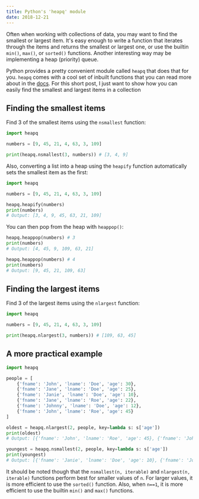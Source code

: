 ```yaml
---
title: Python's 'heapq' module
date: 2018-12-21
---
```


Often when working with collections of data, you may want to find the smallest or largest item. It's easy enough to write a function
that iterates through the items and returns the smallest or largest one, or use the builtin `min()`, `max()`, or `sorted()` functions.
Another interesting way may be implementing a heap (priority) queue.

Python provides a pretty convenient module called `heapq` that does that for you. `heapq` comes with a cool set of inbuilt functions that you can read
more about in the [docs](https://docs.python.org/3.0/library/heapq.html). For this short post, I just want to show how you can easily find the smallest
and largest items in a collection

## Finding the smallest items

Find 3 of the smallest items using the `nsmallest` function:

```python
import heapq

numbers = [9, 45, 21, 4, 63, 3, 109]

print(heapq.nsmallest(3, numbers)) # [3, 4, 9]
```

Also, converting a list into a heap using the `heapify` function automatically sets the smallest item as the first:

```python
import heapq

numbers = [9, 45, 21, 4, 63, 3, 109]

heapq.heapify(numbers)
print(numbers)
# Output: [3, 4, 9, 45, 63, 21, 109]
```

You can then pop from the heap with `heappop()`:

```python
heapq.heappop(numbers) # 3
print(numbers)
# Output: [4, 45, 9, 109, 63, 21]

heapq.heappop(numbers) # 4
print(numbers)
# Output: [9, 45, 21, 109, 63]
```

## Finding the largest items

Find 3 of the largest items using the `nlargest` function:

```python
import heapq

numbers = [9, 45, 21, 4, 63, 3, 109]

print(heapq.nlargest(3, numbers)) # [109, 63, 45]
```

## A more practical example

```python
import heapq

people = [
    {'fname': 'John', 'lname': 'Doe', 'age': 30},
    {'fname': 'Jane', 'lname': 'Doe', 'age': 25},
    {'fname': 'Janie', 'lname': 'Doe', 'age': 10},
    {'fname': 'Jane', 'lname': 'Roe', 'age': 22},
    {'fname': 'Johnny', 'lname': 'Doe', 'age': 12},
    {'fname': 'John', 'lname': 'Roe', 'age': 45}
]

oldest = heapq.nlargest(2, people, key=lambda s: s['age'])
print(oldest)
# Output: [{'fname': 'John', 'lname': 'Roe', 'age': 45}, {'fname': 'John', 'lname': 'Doe', 'age': 30}]

youngest = heapq.nsmallest(2, people, key=lambda s: s['age'])
print(youngest)
# Output: [{'fname': 'Janie', 'lname': 'Doe', 'age': 10}, {'fname': 'Johnny', 'lname': 'Doe', 'age': 12}]
```

It should be noted though that the `nsmallest(n, iterable)` and `nlargest(n, iterable)` functions perform best for smaller values of `n`.
For larger values, it is more efficient to use the `sorted()` function. Also, when `n==1`, it is more efficient to use the builtin `min()` and
`max()` functions.
